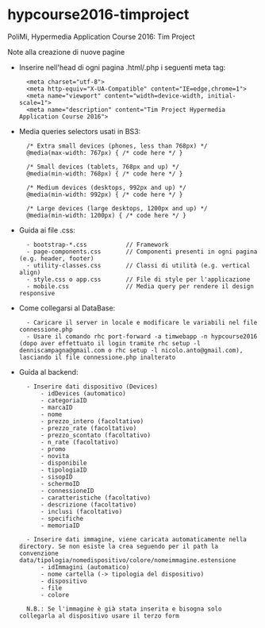 # hypcourse2016-timproject
PoliMi, Hypermedia Application Course 2016: Tim Project

Note alla creazione di nuove pagine

- Inserire nell'head di ogni pagina .html/.php i seguenti meta tag:
    
        <meta charset="utf-8">
        <meta http-equiv="X-UA-Compatible" content="IE=edge,chrome=1">
        <meta name="viewport" content="width=device-width, initial-scale=1">
        <meta name="description" content="Tim Project Hypermedia Application Course 2016">
        
- Media queries selectors usati in BS3:
        
        /* Extra small devices (phones, less than 768px) */
        @media(max-width: 767px) { /* code here */ }
        
        /* Small devices (tablets, 768px and up) */
        @media(min-width: 768px) { /* code here */ }
        
        /* Medium devices (desktops, 992px and up) */
        @media(min-width: 992px) { /* code here */ }
        
        /* Large devices (large desktops, 1200px and up) */
        @media(min-width: 1200px) { /* code here */ }

- Guida ai file .css:

        - bootstrap-*.css           // Framework
        - page-components.css       // Componenti presenti in ogni pagina (e.g. header, footer)
        - utility-classes.css       // Classi di utilità (e.g. vertical align)
        - style.css o app.css       // File di style per l'applicazione
        - mobile.css                // Media query per rendere il design responsive

- Come collegarsi al DataBase:

        - Caricare il server in locale e modificare le variabili nel file connessione.php
        - Usare il comando rhc port-forward -a timwebapp -n hypcourse2016 (dopo aver effettuato il login tramite rhc setup -l denniscampagna@gmail.com o rhc setup -l nicolo.anto@gmail.com), lasciando il file connessione.php inalterato

- Guida al backend:

        - Inserire dati dispositivo (Devices)
            - idDevices (automatico)
            - categoriaID
            - marcaID
            - nome
            - prezzo_intero (facoltativo)
            - prezzo_rate (facoltativo)
            - prezzo_scontato (facoltativo)
            - n_rate (facoltativo)
            - promo
            - novita
            - disponibile
            - tipologiaID
            - sisopID
            - schermoID
            - connessioneID
            - caratteristiche (facoltativo)
            - descrizione (facoltativo)
            - inclusi (facoltativo)
            - specifiche
            - memoriaID
            
        - Inserire dati immagine, viene caricata automaticamente nella directory. Se non esiste la crea seguendo per il path la convenzione data/tipologia/nomedispositivo/colore/nomeimmagine.estensione
            - idImmagini (automatico)
            - nome cartella (-> tipologia del dispositivo)
            - dispositivo
            - file
            - colore
            
        N.B.: Se l'immagine è già stata inserita e bisogna solo collegarla al dispositivo usare il terzo form